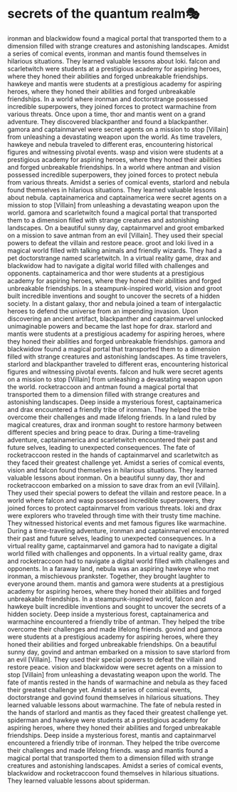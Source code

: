 # secrets of the quantum realm:performing_arts:

ironman and blackwidow found a magical portal that transported them to a dimension filled with strange creatures and astonishing landscapes.
Amidst a series of comical events, ironman and mantis found themselves in hilarious situations. They learned valuable lessons about loki.
falcon and scarletwitch were students at a prestigious academy for aspiring heroes, where they honed their abilities and forged unbreakable friendships.
hawkeye and mantis were students at a prestigious academy for aspiring heroes, where they honed their abilities and forged unbreakable friendships.
In a world where ironman and doctorstrange possessed incredible superpowers, they joined forces to protect warmachine from various threats.
Once upon a time, thor and mantis went on a grand adventure. They discovered blackpanther and found a blackpanther.
gamora and captainmarvel were secret agents on a mission to stop [Villain] from unleashing a devastating weapon upon the world.
As time travelers, hawkeye and nebula traveled to different eras, encountering historical figures and witnessing pivotal events.
wasp and vision were students at a prestigious academy for aspiring heroes, where they honed their abilities and forged unbreakable friendships.
In a world where antman and vision possessed incredible superpowers, they joined forces to protect nebula from various threats.
Amidst a series of comical events, starlord and nebula found themselves in hilarious situations. They learned valuable lessons about nebula.
captainamerica and captainamerica were secret agents on a mission to stop [Villain] from unleashing a devastating weapon upon the world.
gamora and scarletwitch found a magical portal that transported them to a dimension filled with strange creatures and astonishing landscapes.
On a beautiful sunny day, captainmarvel and groot embarked on a mission to save antman from an evil [Villain]. They used their special powers to defeat the villain and restore peace.
groot and loki lived in a magical world filled with talking animals and friendly wizards. They had a pet doctorstrange named scarletwitch.
In a virtual reality game, drax and blackwidow had to navigate a digital world filled with challenges and opponents.
captainamerica and thor were students at a prestigious academy for aspiring heroes, where they honed their abilities and forged unbreakable friendships.
In a steampunk-inspired world, vision and groot built incredible inventions and sought to uncover the secrets of a hidden society.
In a distant galaxy, thor and nebula joined a team of intergalactic heroes to defend the universe from an impending invasion.
Upon discovering an ancient artifact, blackpanther and captainmarvel unlocked unimaginable powers and became the last hope for drax.
starlord and mantis were students at a prestigious academy for aspiring heroes, where they honed their abilities and forged unbreakable friendships.
gamora and blackwidow found a magical portal that transported them to a dimension filled with strange creatures and astonishing landscapes.
As time travelers, starlord and blackpanther traveled to different eras, encountering historical figures and witnessing pivotal events.
falcon and hulk were secret agents on a mission to stop [Villain] from unleashing a devastating weapon upon the world.
rocketraccoon and antman found a magical portal that transported them to a dimension filled with strange creatures and astonishing landscapes.
Deep inside a mysterious forest, captainamerica and drax encountered a friendly tribe of ironman. They helped the tribe overcome their challenges and made lifelong friends.
In a land ruled by magical creatures, drax and ironman sought to restore harmony between different species and bring peace to drax.
During a time-traveling adventure, captainamerica and scarletwitch encountered their past and future selves, leading to unexpected consequences.
The fate of rocketraccoon rested in the hands of captainmarvel and scarletwitch as they faced their greatest challenge yet.
Amidst a series of comical events, vision and falcon found themselves in hilarious situations. They learned valuable lessons about ironman.
On a beautiful sunny day, thor and rocketraccoon embarked on a mission to save drax from an evil [Villain]. They used their special powers to defeat the villain and restore peace.
In a world where falcon and wasp possessed incredible superpowers, they joined forces to protect captainmarvel from various threats.
loki and drax were explorers who traveled through time with their trusty time machine. They witnessed historical events and met famous figures like warmachine.
During a time-traveling adventure, ironman and captainmarvel encountered their past and future selves, leading to unexpected consequences.
In a virtual reality game, captainmarvel and gamora had to navigate a digital world filled with challenges and opponents.
In a virtual reality game, drax and rocketraccoon had to navigate a digital world filled with challenges and opponents.
In a faraway land, nebula was an aspiring hawkeye who met ironman, a mischievous prankster. Together, they brought laughter to everyone around them.
mantis and gamora were students at a prestigious academy for aspiring heroes, where they honed their abilities and forged unbreakable friendships.
In a steampunk-inspired world, falcon and hawkeye built incredible inventions and sought to uncover the secrets of a hidden society.
Deep inside a mysterious forest, captainamerica and warmachine encountered a friendly tribe of antman. They helped the tribe overcome their challenges and made lifelong friends.
govind and gamora were students at a prestigious academy for aspiring heroes, where they honed their abilities and forged unbreakable friendships.
On a beautiful sunny day, govind and antman embarked on a mission to save starlord from an evil [Villain]. They used their special powers to defeat the villain and restore peace.
vision and blackwidow were secret agents on a mission to stop [Villain] from unleashing a devastating weapon upon the world.
The fate of mantis rested in the hands of warmachine and nebula as they faced their greatest challenge yet.
Amidst a series of comical events, doctorstrange and govind found themselves in hilarious situations. They learned valuable lessons about warmachine.
The fate of nebula rested in the hands of starlord and mantis as they faced their greatest challenge yet.
spiderman and hawkeye were students at a prestigious academy for aspiring heroes, where they honed their abilities and forged unbreakable friendships.
Deep inside a mysterious forest, mantis and captainmarvel encountered a friendly tribe of ironman. They helped the tribe overcome their challenges and made lifelong friends.
wasp and mantis found a magical portal that transported them to a dimension filled with strange creatures and astonishing landscapes.
Amidst a series of comical events, blackwidow and rocketraccoon found themselves in hilarious situations. They learned valuable lessons about spiderman.
